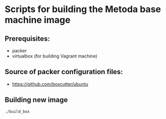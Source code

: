 # Scripts for building the Metoda base machine image

## Prerequisites:
- packer
- virtualbox (for building Vagrant machine)

## Source of packer configuration files:
- https://github.com/boxcutter/ubuntu

## Building new image

    ./build_box

